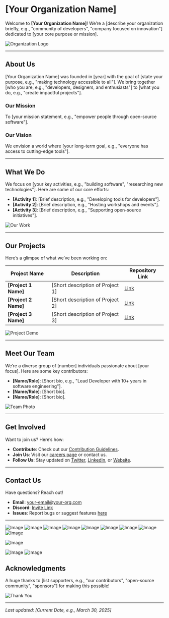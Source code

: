 # [Your Organization Name]

Welcome to **[Your Organization Name]**! We’re a [describe your organization briefly, e.g., "community of developers", "company focused on innovation"] dedicated to [your core purpose or mission].

![Organization Logo](https://github.com/your-org/your-org/raw/main/logo.png)

---

## About Us
[Your Organization Name] was founded in [year] with the goal of [state your purpose, e.g., "making technology accessible to all"]. We bring together [who you are, e.g., "developers, designers, and enthusiasts"] to [what you do, e.g., "create impactful projects"].

### Our Mission
To [your mission statement, e.g., "empower people through open-source software"].

### Our Vision
We envision a world where [your long-term goal, e.g., "everyone has access to cutting-edge tools"].

---

## What We Do
We focus on [your key activities, e.g., "building software", "researching new technologies"]. Here are some of our core efforts:

- **[Activity 1]**: [Brief description, e.g., "Developing tools for developers"].
- **[Activity 2]**: [Brief description, e.g., "Hosting workshops and events"].
- **[Activity 3]**: [Brief description, e.g., "Supporting open-source initiatives"].

![Our Work](https://github.com/your-org/your-org/raw/main/work-screenshot.jpg)

---

## Our Projects
Here’s a glimpse of what we’ve been working on:

| Project Name          | Description                              | Repository Link                         |
|-----------------------|------------------------------------------|-----------------------------------------|
| **[Project 1 Name]**  | [Short description of Project 1]         | [Link](https://github.com/your-org/project1) |
| **[Project 2 Name]**  | [Short description of Project 2]         | [Link](https://github.com/your-org/project2) |
| **[Project 3 Name]**  | [Short description of Project 3]         | [Link](https://github.com/your-org/project3) |

![Project Demo](https://github.com/your-org/your-org/raw/main/project-demo.gif)

---

## Meet Our Team
We’re a diverse group of [number] individuals passionate about [your focus]. Here are some key contributors:

- **[Name/Role]**: [Short bio, e.g., "Lead Developer with 10+ years in software engineering"].
- **[Name/Role]**: [Short bio].
- **[Name/Role]**: [Short bio].

![Team Photo](https://github.com/your-org/your-org/raw/main/team-photo.jpg)

---

## Get Involved
Want to join us? Here’s how:

- **Contribute**: Check out our [Contribution Guidelines](https://github.com/your-org/your-org/blob/main/CONTRIBUTING.md).
- **Join Us**: Visit our [careers page](https://your-org-website.com/careers) or contact us.
- **Follow Us**: Stay updated on [Twitter](https://twitter.com/your-org), [LinkedIn](https://linkedin.com/company/your-org), or [Website](https://your-org-website.com).

---

## Contact Us
Have questions? Reach out!

- **Email**: [your-email@your-org.com](mailto:your-email@your-org.com)
- **Discord**: [Invite Link](https://discord.gg/your-invite)
- **Issues**: Report bugs or suggest features [here](https://github.com/your-org/your-org/issues)

---

![Image](https://github.com/user-attachments/assets/e2414ba6-360f-4903-8852-0440f302984a)
![Image](https://github.com/user-attachments/assets/79c44994-8ef6-4151-8b8f-2e9e8977f43b)
![Image](https://github.com/user-attachments/assets/07e3a77c-b48c-4d9b-afc1-8b826e3fdb5e)
![Image](https://github.com/user-attachments/assets/e3db8d85-cd9f-479e-9c33-ce82996790f5)
![Image](https://github.com/user-attachments/assets/08cb9a09-a5af-4edb-a5bb-d92d6667201a)
![Image](https://github.com/user-attachments/assets/699a0936-6068-407d-89d2-0970c400bf6e)
![Image](https://github.com/user-attachments/assets/16e1a180-1e18-4629-b358-7d165cafd375)
![Image](https://github.com/user-attachments/assets/3466f6ad-778a-4786-8fcd-153d1491350b)
![Image](https://github.com/user-attachments/assets/ec1a7726-486f-4a49-b2cf-803ae902e8f5)

![Image](https://github.com/user-attachments/assets/920d6e18-3778-4c96-9be7-678d5eaf75bf)

![Image](https://github.com/user-attachments/assets/7ac3f8df-5077-44ee-acb7-95242da51b7d)
![Image](https://github.com/user-attachments/assets/82d48654-eb6f-4de0-8a2d-d06740ea3fcf)

## Acknowledgments
A huge thanks to [list supporters, e.g., "our contributors", "open-source community", "sponsors"] for making this possible!

![Thank You](https://github.com/your-org/your-org/raw/main/thank-you.png)

---
*Last updated: [Current Date, e.g., March 30, 2025]*
